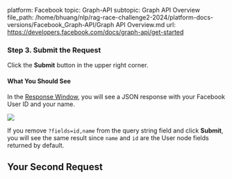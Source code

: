 platform: Facebook
topic: Graph-API
subtopic: Graph API Overview
file_path: /home/bhuang/nlp/rag-race-challenge2-2024/platform-docs-versions/Facebook_Graph-API/Graph API Overview.md
url: https://developers.facebook.com/docs/graph-api/get-started

### Step 3. Submit the Request

Click the **Submit** button in the upper right corner.

#### What You Should See

In the [Response Window](https://developers.facebook.com/docs/graph-api/guides/explorer#response-window), you will see a JSON response with your Facebook User ID and your name.

![](https://scontent-cdg4-1.xx.fbcdn.net/v/t39.2365-6/232902382_904467853476103_7217229934737479641_n.png?_nc_cat=105&ccb=1-7&_nc_sid=e280be&_nc_ohc=yzqX1kwM9ckAX_Wm0-Z&_nc_oc=AQkpX8mi-4tMVmdYiKrLKBbUe96pnBfjkyV2LDDjl9vMU-R14_vmjb9a6STN6OIu3nY&_nc_ht=scontent-cdg4-1.xx&oh=00_AfCsn5fx7bM1kd4Ehh3crciBFe5GlbgyWp1b4UeIXQ3hjw&oe=65D57D63)

If you remove `?fields=id,name` from the query string field and click **Submit**, you will see the same result since `name` and `id` are the User node fields returned by default.

## Your Second Request